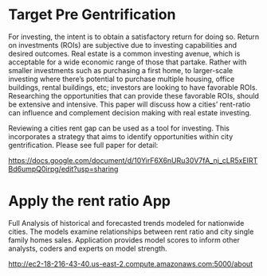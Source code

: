 # Target Pre Gentrification




For investing, the intent is to obtain a satisfactory return for doing so.  Return on investments (ROIs) are subjective due to investing capabilities and desired outcomes.  Real estate is a common investing avenue, which is acceptable for a wide economic range of those that partake.  Rather with smaller investments such as purchasing a first home, to larger-scale investing where there’s potential to purchase multiple housing, office buildings, rental buildings, etc; investors are looking to have favorable ROIs.  Researching the opportunities that can provide these favorable ROIs, should be extensive and intensive.  This paper will discuss how a cities’ rent-ratio can influence and complement decision making with real estate investing.  

Reviewing a cities rent gap can be used as a tool for investing.  This incorporates a strategy that aims to identify opportunities within city gentrification.  Please see full paper for detail:

https://docs.google.com/document/d/10YirF6X6nURu30V7fA_nj_cLR5xEIRTBd6umpQ0irpg/edit?usp=sharing




# Apply the rent ratio App
Full Analysis of historical and forecasted trends modeled for nationwide cities.  The models examine relationships between rent ratio and city single family homes sales.  Application provides model scores to inform other analysts, coders and experts on model strength. 

http://ec2-18-216-43-40.us-east-2.compute.amazonaws.com:5000/about
